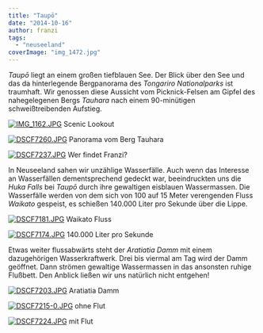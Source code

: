 ```yaml
---
title: "Taupō"
date: "2014-10-16"
author: franzi
tags: 
  - "neuseeland"
coverImage: "img_1472.jpg"
---
```


_Taupō_ liegt an einem großen tiefblauen See. Der Blick über den See und das da hinterlegende Bergpanorama des _Tongariro Nationalparks_ ist traumhaft. Wir genossen diese Aussicht vom Picknick-Felsen am Gipfel des nahegelegenen Bergs _Tauhara_ nach einem 90-minütigen schweißtreibenden Aufstieg.

[![IMG_1162.JPG](images/img_1162.jpg)](https://hafenstrand.wordpress.com/wp-content/uploads/2014/10/img_1162.jpg) Scenic Lookout

[![DSCF7260.JPG](images/dscf7260.jpg)](https://hafenstrand.wordpress.com/wp-content/uploads/2014/10/dscf7260.jpg) Panorama vom Berg Tauhara

[![DSCF7237.JPG](images/dscf7237.jpg)](https://hafenstrand.wordpress.com/wp-content/uploads/2014/10/dscf7237.jpg) Wer findet Franzi?

In Neuseeland sahen wir unzählige Wasserfälle. Auch wenn das Interesse an Wasserfällen dementsprechend gedeckt war, beeindruckten uns die _Huka Falls_ bei _Taupō_ durch ihre gewaltigen eisblauen Wassermassen. Die Wasserfälle werden von dem sich von 100 auf 15 Meter verengenden Fluss _Waikato_ gespeist, es schießen 140.000 Liter pro Sekunde über die Lippe.

[![DSCF7181.JPG](images/dscf7181.jpg)](https://hafenstrand.wordpress.com/wp-content/uploads/2014/10/dscf7181.jpg) Waikato Fluss

[![DSCF7174.JPG](images/dscf7174.jpg)](https://hafenstrand.wordpress.com/wp-content/uploads/2014/10/dscf7174.jpg) 140.000 Liter pro Sekunde

Etwas weiter flussabwärts steht der _Aratiatia Damm_ mit einem dazugehörigen Wasserkraftwerk. Drei bis viermal am Tag wird der Damm geöffnet. Dann strömen gewaltige Wassermassen in das ansonsten ruhige Flußbett. Den Anblick ließen wir uns natürlich nicht entgehen!

[![DSCF7203.JPG](images/dscf7203.jpg)](https://hafenstrand.wordpress.com/wp-content/uploads/2014/10/dscf7203.jpg) Aratiatia Damm

[![DSCF7215-0.JPG](images/dscf7215-0.jpg)](https://hafenstrand.wordpress.com/wp-content/uploads/2014/10/dscf7215-0.jpg) ohne Flut

[![DSCF7224.JPG](images/dscf7224.jpg)](https://hafenstrand.wordpress.com/wp-content/uploads/2014/10/dscf7224.jpg) mit Flut
